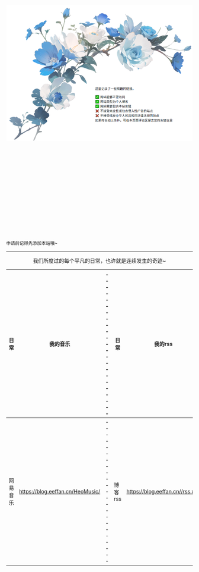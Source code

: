 <a href=""><img align="right" alt="Github stats" src="https://raw.githubusercontent.com/u0w0n/u0w0n/refs/heads/main/%E5%9B%BE%E5%BA%8A/ee.png"/></a>

```
- name: 日常
- uri: u0w0n.github.io
- avatar: https://pic2.ziyuan.wang/user/0w0/2024/09/ri_d8a069a00605f.png
- desc: 我们所度过的每个平凡的日常，也许就是连续发生的奇迹~
```
```
申请前记得先添加本站哦~
```

-----------------------

<p align="center">
我们所度过的每个平凡的日常，也许就是连续发生的奇迹~
</a></p>


| 日常 | 我的音乐 |-----------------------| 日常 | 我的rss |
|--------|--------|-----------------------|--------|--------|
| 网易音乐 | https://blog.eeffan.cn/HeoMusic/ |-----------------------| 博客rss | https://blog.eeffan.cn//rss.xml |

